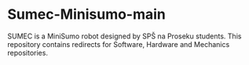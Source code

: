 # Sumec-Minisumo-main
SUMEC is a MiniSumo robot designed by SPŠ na Proseku students. This repository contains redirects for Software, Hardware and Mechanics repositories. 
